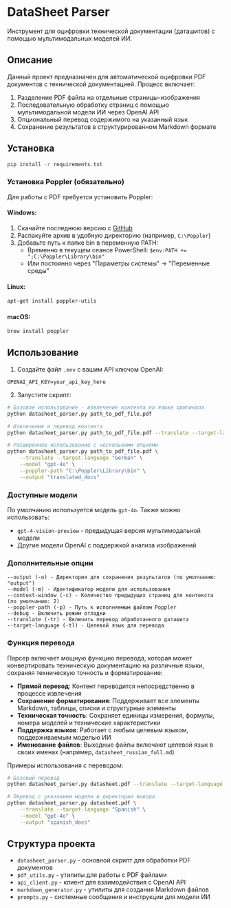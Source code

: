 # DataSheet Parser

Инструмент для оцифровки технической документации (даташитов) с помощью мультимодальных моделей ИИ.

## Описание

Данный проект предназначен для автоматической оцифровки PDF документов с технической документацией. Процесс включает:
1. Разделение PDF файла на отдельные страницы-изображения
2. Последовательную обработку страниц с помощью мультимодальной модели ИИ через OpenAI API
3. Опциональный перевод содержимого на указанный язык
4. Сохранение результатов в структурированном Markdown формате

## Установка

```bash
pip install -r requirements.txt
```

### Установка Poppler (обязательно)

Для работы с PDF требуется установить Poppler:

#### Windows:
1. Скачайте последнюю версию с [GitHub](https://github.com/oschwartz10612/poppler-windows/releases/)
2. Распакуйте архив в удобную директорию (например, `C:\Poppler`)
3. Добавьте путь к папке bin в переменную PATH:
   - Временно в текущем сеансе PowerShell: `$env:PATH += ";C:\Poppler\Library\bin"`
   - Или постоянно через "Параметры системы" → "Переменные среды"

#### Linux:
```bash
apt-get install poppler-utils
```

#### macOS:
```bash
brew install poppler
```

## Использование

1. Создайте файл `.env` с вашим API ключом OpenAI:
```
OPENAI_API_KEY=your_api_key_here
```

2. Запустите скрипт:
```bash
# Базовое использование - извлечение контента на языке оригинала
python datasheet_parser.py path_to_pdf_file.pdf

# Извлечение и перевод контента
python datasheet_parser.py path_to_pdf_file.pdf --translate --target-language "Russian"

# Расширенное использование с несколькими опциями
python datasheet_parser.py path_to_pdf_file.pdf \
    --translate --target-language "German" \
    --model "gpt-4o" \
    --poppler-path "C:\Poppler\Library\bin" \
    --output "translated_docs"
```

### Доступные модели

По умолчанию используется модель `gpt-4o`. Также можно использовать:
- `gpt-4-vision-preview` - предыдущая версия мультимодальной модели
- Другие модели OpenAI с поддержкой анализа изображений

### Дополнительные опции

```
--output (-o) - Директория для сохранения результатов (по умолчанию: "output")
--model (-m) - Идентификатор модели для использования
--context-window (-c) - Количество предыдущих страниц для контекста (по умолчанию: 2)
--poppler-path (-p) - Путь к исполняемым файлам Poppler
--debug - Включить режим отладки
--translate (-tr) - Включить перевод обработанного даташита
--target-language (-tl) - Целевой язык для перевода
```

### Функция перевода

Парсер включает мощную функцию перевода, которая может конвертировать техническую документацию на различные языки, сохраняя техническую точность и форматирование:

- **Прямой перевод**: Контент переводится непосредственно в процессе извлечения
- **Сохранение форматирования**: Поддерживает все элементы Markdown, таблицы, списки и структурные элементы
- **Техническая точность**: Сохраняет единицы измерения, формулы, номера моделей и технические характеристики
- **Поддержка языков**: Работает с любым целевым языком, поддерживаемым моделью ИИ
- **Именование файлов**: Выходные файлы включают целевой язык в своих именах (например, `datasheet_russian_full.md`)

Примеры использования с переводом:
```bash
# Базовый перевод
python datasheet_parser.py datasheet.pdf --translate --target-language "French"

# Перевод с указанием модели и директории вывода
python datasheet_parser.py datasheet.pdf \
    --translate --target-language "Spanish" \
    --model "gpt-4o" \
    --output "spanish_docs"
```

## Структура проекта

- `datasheet_parser.py` - основной скрипт для обработки PDF документов
- `pdf_utils.py` - утилиты для работы с PDF файлами
- `api_client.py` - клиент для взаимодействия с OpenAI API
- `markdown_generator.py` - утилиты для создания Markdown файлов
- `prompts.py` - системные сообщения и инструкции для модели ИИ